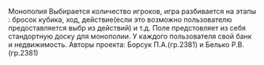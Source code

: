 Монополия
Выбирается количество игроков, игра разбивается на этапы : бросок кубика, ход, 
действие(если это возможно пользователю предоставляется выбр из действий) и т.д. Поле предстовляет из себя стандортную
доску для монополии. У каждого пользователя  свой банк и недвижимость.
Авторы проекта: Борсук П.А.(гр.2381) и Белько Р.В.(гр.2381)

